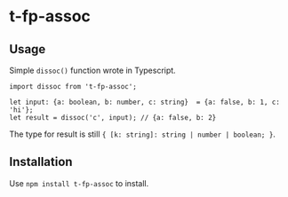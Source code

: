 # t-fp-assoc

## Usage

Simple `dissoc()` function wrote in Typescript.

    import dissoc from 't-fp-assoc';

    let input: {a: boolean, b: number, c: string}  = {a: false, b: 1, c: 'hi'};
    let result = dissoc('c', input); // {a: false, b: 2}

The type for result is still `{ [k: string]: string | number | boolean; }`.


## Installation

Use `npm install t-fp-assoc` to install.
